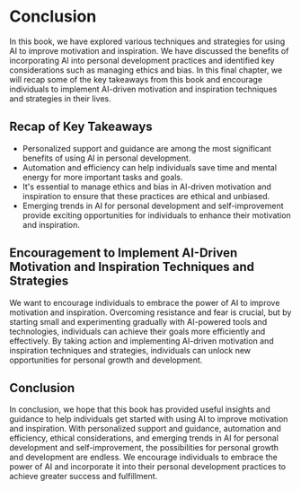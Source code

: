 # Conclusion

In this book, we have explored various techniques and strategies for using AI to improve motivation and inspiration. We have discussed the benefits of incorporating AI into personal development practices and identified key considerations such as managing ethics and bias. In this final chapter, we will recap some of the key takeaways from this book and encourage individuals to implement AI-driven motivation and inspiration techniques and strategies in their lives.

Recap of Key Takeaways
----------------------

* Personalized support and guidance are among the most significant benefits of using AI in personal development.
* Automation and efficiency can help individuals save time and mental energy for more important tasks and goals.
* It's essential to manage ethics and bias in AI-driven motivation and inspiration to ensure that these practices are ethical and unbiased.
* Emerging trends in AI for personal development and self-improvement provide exciting opportunities for individuals to enhance their motivation and inspiration.

Encouragement to Implement AI-Driven Motivation and Inspiration Techniques and Strategies
-----------------------------------------------------------------------------------------

We want to encourage individuals to embrace the power of AI to improve motivation and inspiration. Overcoming resistance and fear is crucial, but by starting small and experimenting gradually with AI-powered tools and technologies, individuals can achieve their goals more efficiently and effectively. By taking action and implementing AI-driven motivation and inspiration techniques and strategies, individuals can unlock new opportunities for personal growth and development.

Conclusion
----------

In conclusion, we hope that this book has provided useful insights and guidance to help individuals get started with using AI to improve motivation and inspiration. With personalized support and guidance, automation and efficiency, ethical considerations, and emerging trends in AI for personal development and self-improvement, the possibilities for personal growth and development are endless. We encourage individuals to embrace the power of AI and incorporate it into their personal development practices to achieve greater success and fulfillment.

